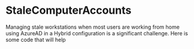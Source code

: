 # StaleComputerAccounts
Managing stale workstations when most users are working from home using AzureAD in a Hybrid configuration is a significant challenge. Here is some code that will help
